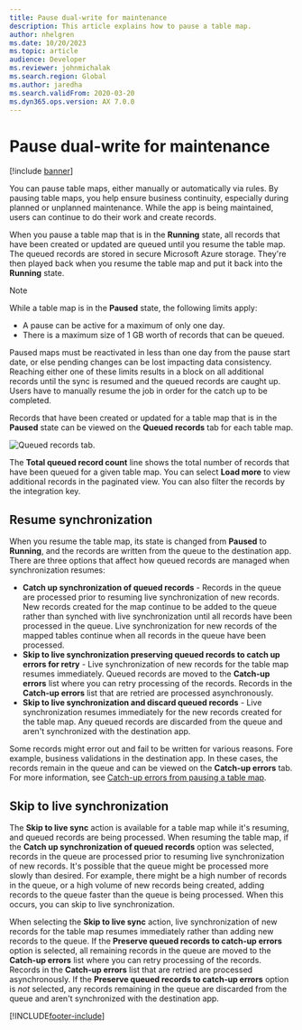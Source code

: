 ```yaml
---
title: Pause dual-write for maintenance
description: This article explains how to pause a table map.
author: nhelgren
ms.date: 10/20/2023
ms.topic: article
audience: Developer
ms.reviewer: johnmichalak
ms.search.region: Global
ms.author: jaredha
ms.search.validFrom: 2020-03-20
ms.dyn365.ops.version: AX 7.0.0
---
```


# Pause dual-write for maintenance

[!include [banner](../../includes/banner.md)]



You can pause table maps, either manually or automatically via rules. By pausing table maps, you help ensure business continuity, especially during planned or unplanned maintenance. While the app is being maintained, users can continue to do their work and create records.

When you pause a table map that is in the **Running** state, all records that have been created or updated are queued until you resume the table map. The queued records are stored in secure Microsoft Azure storage. They're then played back when you resume the table map and put it back into the **Running** state.

> [!NOTE]
> While a table map is in the **Paused** state, the following limits apply: 
> - A pause can be active for a maximum of only one day.
> - There is a maximum size of 1 GB worth of records that can be queued. 
>
> Paused maps must be reactivated in less than one day from the pause start date, or else pending changes can be lost impacting data consistency. 
> Reaching either one of these limits results in a block on all additional records until the sync is resumed and the queued records are caught up. Users have to manually resume the job in order for the catch up to be completed.


Records that have been created or updated for a table map that is in the **Paused** state can be viewed on the **Queued records** tab for each table map.

![Queued records tab.](media/Queued-Insights1.png)

The **Total queued record count** line shows the total number of records that have been queued for a given table map. You can select **Load more** to view additional records in the paginated view. You can also filter the records by the integration key.

## Resume synchronization
When you resume the table map, its state is changed from **Paused** to **Running**, and the records are written from the queue to the destination app. There are three options that affect how queued records are managed when synchronization resumes:
- **Catch up synchronization of queued records** - Records in the queue are processed prior to resuming live synchronization of new records. New records created for the map continue to be added to the queue rather than synched with live synchronization until all records have been processed in the queue. Live synchronization for new records of the mapped tables continue when all records in the queue have been processed.
- **Skip to live synchronization preserving queued records to catch up errors for retry** - Live synchronization of new records for the table map resumes immediately. Queued records are moved to the **Catch-up errors** list where you can retry processing of the records. Records in the **Catch-up errors** list that are retried are processed asynchronously.
- **Skip to live synchronization and discard queued records** - Live synchronization resumes immediately for the new records created for the table map. Any queued records are discarded from the queue and aren't synchronized with the destination app.

Some records might error out and fail to be written for various reasons. Fore example, business validations in the destination app. In these cases, the records remain in the queue and can be viewed on the **Catch-up errors** tab. For more information, see [Catch-up errors from pausing a table map](errors-and-alerts.md#catch-up-errors-from-pausing-a-table-map).

## Skip to live synchronization
The **Skip to live sync** action is available for a table map while it's resuming, and queued records are being processed. When resuming the table map, if the **Catch up synchronization of queued records** option was selected, records in the queue are processed prior to resuming live synchronization of new records. It's possible that the queue might be processed more slowly than desired. For example, there might be a high number of records in the queue, or a high volume of new records being created, adding records to the queue faster than the queue is being processed. When this occurs, you can skip to live synchronization.

When selecting the **Skip to live sync** action, live synchronization of new records for the table map resumes immediately rather than adding new records to the queue. If the **Preserve queued records to catch-up errors** option is selected, all remaining records in the queue are moved to the **Catch-up errors** list where you can retry processing of the records. Records in the **Catch-up errors** list that are retried are processed asynchronously. If the **Preserve queued records to catch-up errors** option is *not* selected, any records remaining in the queue are discarded from the queue and aren't synchronized with the destination app.

[!INCLUDE[footer-include](../../../../includes/footer-banner.md)]
